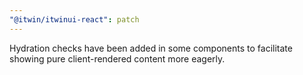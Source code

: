 ```yaml
---
"@itwin/itwinui-react": patch
---
```


Hydration checks have been added in some components to facilitate showing pure client-rendered content more eagerly.
